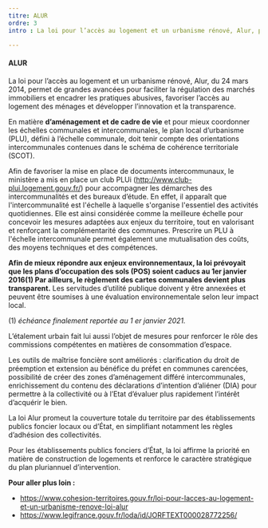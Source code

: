 ```yaml
---
titre: ALUR
ordre: 3
intro : La loi pour l’accès au logement et un urbanisme rénové, Alur, promulguée en mars 2014, permet de grandes avancées pour faciliter la régulation des marchés immobiliers et encadrer les pratiques abusives, favoriser l’accès au logement des ménages et développer l’innovation et la transparence.

---
```


#### ALUR

La loi pour l’accès au logement et un urbanisme rénové, Alur, du 24 mars 2014, permet de grandes avancées pour faciliter la régulation des marchés immobiliers et encadrer les pratiques abusives, favoriser l’accès au logement des ménages et développer l’innovation et la transparence.

En matière **d’aménagement et de cadre de vie** et pour mieux coordonner les échelles communales et intercommunales, le plan local d’urbanisme (PLU), défini à l’échelle communale, doit tenir compte des orientations intercommunales contenues dans le schéma de cohérence territoriale (SCOT).

Afin de favoriser la mise en place de documents intercommunaux, le ministère a mis en place un club PLUi (http://www.club-plui.logement.gouv.fr/) pour accompagner les démarches des intercommunalités et des bureaux d’étude. En effet, il apparaît que l'intercommunalité est l'échelle à laquelle s'organise l'essentiel des activités quotidiennes. Elle est ainsi considérée comme la meilleure échelle pour concevoir les mesures adaptées aux enjeux du territoire, tout en valorisant et renforçant la complémentarité des communes. Prescrire un PLU à l'échelle intercommunale permet également une mutualisation des coûts, des moyens techniques et des compétences.

**Afin de mieux répondre aux enjeux environnementaux, la loi prévoyait que les plans d’occupation des sols (POS) soient caducs au 1er janvier 2016(1) Par ailleurs, le règlement des cartes communales devient plus transparent.** Les servitudes d’utilité publique doivent y être annexées et peuvent être soumises à une évaluation environnementale selon leur impact local.

(1) *échéance finalement reportée au 1 er janvier 2021.*

L’étalement urbain fait lui aussi l’objet de mesures pour renforcer le rôle des commissions compétentes en matières de consommation d’espace.

Les outils de maîtrise foncière sont améliorés : clarification du droit de préemption et extension au bénéfice du préfet en communes carencées, possibilité de créer des zones d’aménagement différé intercommunales, enrichissement du contenu des déclarations d’intention d’aliéner (DIA) pour permettre à la collectivité ou à l’Etat d’évaluer plus rapidement l’intérêt d’acquérir le bien.

La loi Alur promeut la couverture totale du territoire par des établissements publics foncier locaux ou d’État, en simplifiant notamment les règles d’adhésion des collectivités.

Pour les établissements publics fonciers d’État, la loi affirme la priorité en matière de construction de logements et renforce le caractère stratégique du plan pluriannuel d’intervention.

**Pour aller plus loin :**
- https://www.cohesion-territoires.gouv.fr/loi-pour-lacces-au-logement-et-un-urbanisme-renove-loi-alur
- https://www.legifrance.gouv.fr/loda/id/JORFTEXT000028772256/
